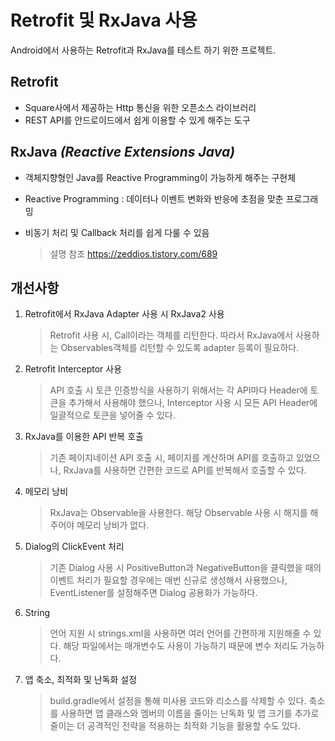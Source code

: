 # Retrofit 및 RxJava 사용

Android에서 사용하는 Retrofit과 RxJava를 테스트 하기 위한 프로젝트.


## Retrofit
 - Square사에서 제공하는 Http 통신을 위한 오픈소스 라이브러리
 - REST API를 안드로이드에서 쉽게 이용할 수 있게 해주는 도구

## RxJava *(Reactive Extensions Java)*
 - 객체지향형인  Java를 Reactive Programming이 가능하게 해주는 구현체
 - Reactive  Programming : 데이터나 이벤트 변화와 반응에 초점을 맞춘 프로그래밍
 - 비동기 처리  및 Callback 처리를 쉽게 다룰 수 있음

	 > 설명 참조 https://zeddios.tistory.com/689

## 개선사항

 1. Retrofit에서 RxJava Adapter 사용 시 RxJava2 사용

	> Retrofit 사용 시, Call이라는 객체를 리턴한다. 따라서 RxJava에서 사용하는 Observables객체를 리턴할 수 있도록 adapter 등록이 필요하다.
	
 2. Retrofit Interceptor 사용

	> API 호출 시 토큰 인증방식을 사용하기 위해서는 각 API마다 Header에 토큰을 추가해서 사용해야 했으나, Interceptor 사용 시 모든 API Header에 일괄적으로 토큰을 넣어줄 수 있다.
	
 3. RxJava를 이용한 API 반복 호출

	> 기존 페이지네이션 API 호출 시, 페이지를 계산하며 API를 호출하고 있었으나, RxJava를 사용하면 간편한 코드로 API를 반복해서 호출할 수 있다.
	
 4. 메모리 낭비

	> RxJava는 Observable을 사용한다. 해당 Observable 사용 시 해지를 해주어야 메모리 낭비가 없다.
	
 5. Dialog의 ClickEvent 처리

	> 기존 Dialog 사용 시 PositiveButton과 NegativeButton을 클릭했을 때의 이벤트 처리가 필요할 경우에는 매번 신규로 생성해서 사용했으나, EventListener를 설정해주면 Dialog 공용화가 가능하다.

 6. String

	> 언어 지원 시 strings.xml을 사용하면 여러 언어를 간편하게 지원해줄 수 있다. 해당 파일에서는 매개변수도 사용이 가능하기 때문에 변수 처리도 가능하다.

 7. 앱 축소, 최적화 및 난독화 설정

	> build.gradle에서 설정을 통해 미사용 코드와 리소스를 삭제할 수 있다. 축소를 사용하면 앱 클래스와 멤버의 이름을 줄이는 난독화 및 앱 크기를 추가로 줄이는 더 공격적인 전략을 적용하는 최적화 기능을 활용할 수도 있다.
